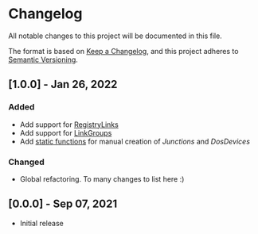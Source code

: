 # Changelog

All notable changes to this project will be documented in this file.

The format is based on [Keep a Changelog](https://keepachangelog.com/en/1.0.0/),
and this project adheres to [Semantic Versioning](https://semver.org/spec/v2.0.0.html).


## [1.0.0] - Jan 26, 2022

### Added

* Add support for [RegistryLinks](/docs#registrylink)
* Add support for [LinkGroups](/docs#linkgroup)
* Add [static functions](/docs#junction) for manual creation of *Junctions* and *DosDevices*

### Changed

* Global refactoring. To many changes to list here :)


## [0.0.0] - Sep 07, 2021

* Initial release
